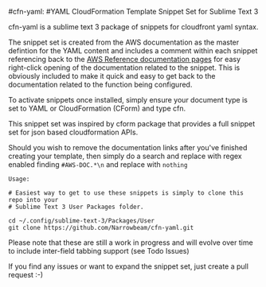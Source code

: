 #cfn-yaml:
#YAML CloudFormation Template Snippet Set for Sublime Text 3


cfn-yaml is a sublime text 3 package of snippets for cloudfront yaml syntax.

The snippet set is created from the AWS documentation as the master defintion for the YAML content and includes a comment within each snippet referencing back to the [AWS Reference documentation pages](http://docs.aws.amazon.com/AWSCloudFormation/latest/UserGuide/aws-template-resource-type-ref.html) for easy right-click opening of the documentation related to the snippet.  This is obviously included to make it quick and easy to get back to the documentation related to the function being configured.

To activate snippets once installed, simply ensure your document type is set to YAML or CloudFormation (CForm) and type cfn.

This snippet set was inspired by cform package that provides a full snippet set for json based cloudformation APIs.

Should you wish to remove the documentation links after you've finished creating your template, then simply do a search and replace with regex enabled finding `#AWS-DOC.*\n` and replace with `nothing`

```
Usage:

# Easiest way to get to use these snippets is simply to clone this repo into your 
# Sublime Text 3 User Packages folder.

cd ~/.config/sublime-text-3/Packages/User
git clone https://github.com/Narrowbeam/cfn-yaml.git
```
Please note that these are still a work in progress and will evolve over time to include inter-field tabbing support (see Todo Issues)

If you find any issues or want to expand the snippet set, just create a pull request :-)